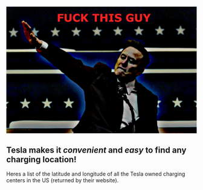 ![FuckElon](https://raw.githubusercontent.com/VibeGiggles/DOGEbite/refs/heads/main/FuckThisGuy2.jpg?token=GHSAT0AAAAAADBWMTZFY326S3GKWZYAITKKZ7QS4JA)

## Tesla makes it *convenient* and *easy* to find any charging location! 

Heres a list of the latitude and longitude of all the Tesla owned charging centers in the US (returned by their website).
